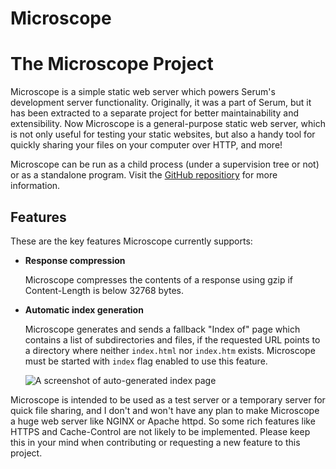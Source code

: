 # Microscope

# The Microscope Project

Microscope is a simple static web server which powers Serum's development
server functionality. Originally, it was a part of Serum, but it has been
extracted to a separate project for better maintainability and extensibility.
Now Microscope is a general-purpose static web server, which is not only useful
for testing your static websites, but also a handy tool for quickly sharing
your files on your computer over HTTP, and more!

Microscope can be run as a child process (under a supervision tree or not) or
as a standalone program. Visit the [GitHub repositiory](https://github.com/Dalgona/microscope)
for more information.

## Features

These are the key features Microscope currently supports:

* **Response compression**

    Microscope compresses the contents of a response using gzip if
    Content-Length is below 32768 bytes.

* **Automatic index generation**

    Microscope generates and sends a fallback "Index of" page which contains a
    list of subdirectories and files, if the requested URL points to a directory
    where neither `index.html` nor `index.htm` exists. Microscope must be
    started with `index` flag enabled to use this feature.

    ![A screenshot of auto-generated index page](%media:microscope/auto-index-demo.png)

Microscope is intended to be used as a test server or a temporary server for
quick file sharing, and I don't and won't have any plan to make Microscope a
huge web server like NGINX or Apache httpd. So some rich features like HTTPS and
Cache-Control are not likely to be implemented. Please keep this in your mind
when contributing or requesting a new feature to this project.
